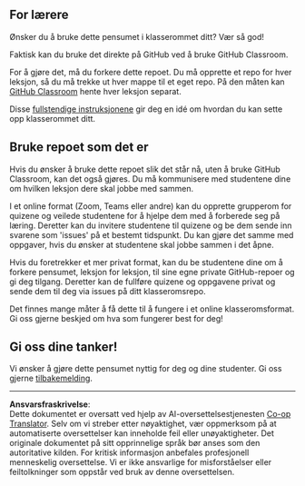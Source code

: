 <!--
CO_OP_TRANSLATOR_METADATA:
{
  "original_hash": "b37de02054fa6c0438ede6fabe1fdfb8",
  "translation_date": "2025-09-05T21:04:15+00:00",
  "source_file": "for-teachers.md",
  "language_code": "no"
}
-->
## For lærere

Ønsker du å bruke dette pensumet i klasserommet ditt? Vær så god!

Faktisk kan du bruke det direkte på GitHub ved å bruke GitHub Classroom.

For å gjøre det, må du forkere dette repoet. Du må opprette et repo for hver leksjon, så du må trekke ut hver mappe til et eget repo. På den måten kan [GitHub Classroom](https://classroom.github.com/classrooms) hente hver leksjon separat.

Disse [fullstendige instruksjonene](https://github.blog/2020-03-18-set-up-your-digital-classroom-with-github-classroom/) gir deg en idé om hvordan du kan sette opp klasserommet ditt.

## Bruke repoet som det er

Hvis du ønsker å bruke dette repoet slik det står nå, uten å bruke GitHub Classroom, kan det også gjøres. Du må kommunisere med studentene dine om hvilken leksjon dere skal jobbe med sammen.

I et online format (Zoom, Teams eller andre) kan du opprette grupperom for quizene og veilede studentene for å hjelpe dem med å forberede seg på læring. Deretter kan du invitere studentene til quizene og be dem sende inn svarene som 'issues' på et bestemt tidspunkt. Du kan gjøre det samme med oppgaver, hvis du ønsker at studentene skal jobbe sammen i det åpne.

Hvis du foretrekker et mer privat format, kan du be studentene dine om å forkere pensumet, leksjon for leksjon, til sine egne private GitHub-repoer og gi deg tilgang. Deretter kan de fullføre quizene og oppgavene privat og sende dem til deg via issues på ditt klasseromsrepo.

Det finnes mange måter å få dette til å fungere i et online klasseromsformat. Gi oss gjerne beskjed om hva som fungerer best for deg!

## Gi oss dine tanker!

Vi ønsker å gjøre dette pensumet nyttig for deg og dine studenter. Gi oss gjerne [tilbakemelding](https://forms.microsoft.com/Pages/ResponsePage.aspx?id=v4j5cvGGr0GRqy180BHbR2humCsRZhxNuI79cm6n0hRUQzRVVU9VVlU5UlFLWTRLWlkyQUxORTg5WS4u).

---

**Ansvarsfraskrivelse**:  
Dette dokumentet er oversatt ved hjelp av AI-oversettelsestjenesten [Co-op Translator](https://github.com/Azure/co-op-translator). Selv om vi streber etter nøyaktighet, vær oppmerksom på at automatiserte oversettelser kan inneholde feil eller unøyaktigheter. Det originale dokumentet på sitt opprinnelige språk bør anses som den autoritative kilden. For kritisk informasjon anbefales profesjonell menneskelig oversettelse. Vi er ikke ansvarlige for misforståelser eller feiltolkninger som oppstår ved bruk av denne oversettelsen.